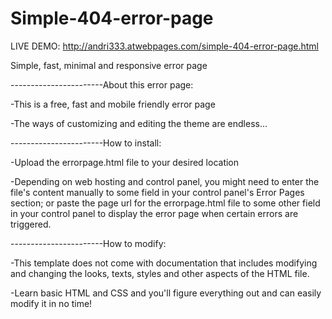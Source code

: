 # Simple-404-error-page
LIVE DEMO: http://andri333.atwebpages.com/simple-404-error-page.html


Simple, fast, minimal and responsive error page

-----------------------About this error page:

-This is a free, fast and mobile friendly error page

-The ways of customizing and editing the theme are endless...


-----------------------How to install:

-Upload the errorpage.html file to your desired location

-Depending on web hosting and control panel, you might need to enter the file's content manually to some field in your control panel's Error Pages section; or paste the page url for the errorpage.html file to some other field in your control panel to display the error page when certain errors are triggered.


-----------------------How to modify:

-This template does not come with documentation that includes modifying and changing the looks, texts, styles and other aspects of the HTML file. 

-Learn basic HTML and CSS and you'll figure everything out and can easily modify it in no time!
